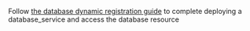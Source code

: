 Follow [the database dynamic registration guide](../../../../enroll-resources/database-access/guides/dynamic-registration.mdx)
to complete deploying a database_service and access the database resource
